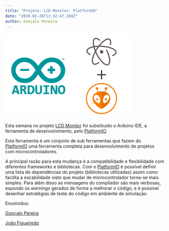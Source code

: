 ```yaml
---
title: "Projeto: LCD Monitor: PlatformIO"
date: "2019-02-26T13:32:47.169Z"
author: Gonçalo Pereira
---
```


![Oh..F!](arduino-atom-platformio-IDE.png)

Esta semana no projeto [LCD Monitor](../project-lcd-monitor/) foi substituido o Arduino IDE, a ferramenta de desenvolvimento, pelo [PlatformIO][platformio].

Esta ferramenta é um conjunto de sub ferramentas que fazem do [PlatformIO][platformio] uma ferramenta completa para desenvolvimento de projetos com microcontroladores.

A principal razão para esta mudança é a compatibilidade e flexibilidade com diferentes frameworks e bibliotecas. Com o [PlatformIO][platformio] é possível definir uma lista de dependências do projeto (bibliotecas utilizadas) assim como facilita a escabilidade visto que mudar de microcontrolador torna-se mais simples.
Para além disso as mensagens do compilador são mais verbosas, expondo os _warnings_ gerados de forma a melhorar o código, e é possivel desenhar estratégias de teste do código em ambiente de simulação.

Envolvidos:

[Gonçalo Pereira][GPereira]

[João Figueiredo][jfig]

[platformio]:https://platformio.org/
[GPereira]:https://github.com/G-Pereira
[jfig]:https://github.com/jfig